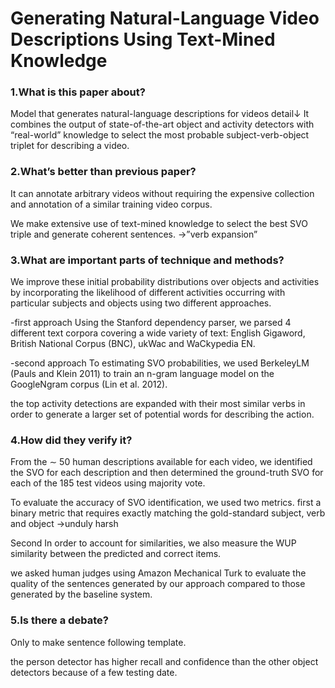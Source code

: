# Generating Natural-Language Video Descriptions Using Text-Mined Knowledge

### 1.What is this paper about?

Model that generates natural-language descriptions for videos
detail↓
It combines the output of state-of-the-art object and activity detectors with “real-world” knowledge to select the most probable subject-verb-object triplet for describing a video.

### 2.What’s better than previous paper?

It can annotate arbitrary videos without requiring the expensive collection and annotation of a similar training video corpus.

We make extensive use of text-mined knowledge to select the best SVO triple and generate coherent sentences. 
→”verb expansion”

### 3.What are important parts of technique and methods?

We improve these initial probability distributions over objects and activities by incorporating the likelihood of different activities occurring with particular subjects and objects using two different approaches.

-first approach 
Using the Stanford dependency parser, we parsed 4 different text corpora covering a wide variety of text: English Gigaword, British National Corpus (BNC), ukWac and WaCkypedia EN.

-second approach 
To estimating SVO probabilities, we used BerkeleyLM (Pauls and Klein 2011) to train an n-gram language model on the GoogleNgram corpus (Lin et al. 2012).

the top activity detections are expanded with their most similar verbs in order to generate a larger set of potential words for describing the action.


### 4.How did they verify it?

From the ∼ 50 human descriptions available for each video, we identified the SVO for each description and then determined the ground-truth SVO for each of the 185 test videos using majority vote.

To evaluate the accuracy of SVO identification, we used two metrics. 
first 
a binary metric that requires exactly matching the gold-standard subject, verb and object
→unduly harsh

Second
In order to account for similarities, we also measure the WUP similarity between the predicted and correct items.

we asked human judges using Amazon Mechanical Turk to evaluate the quality of the sentences generated by our approach compared to those generated by the baseline system.


### 5.Is there a debate?

Only to make sentence following template.

the person detector has higher recall and confidence than the other object detectors because of a few testing date. 
